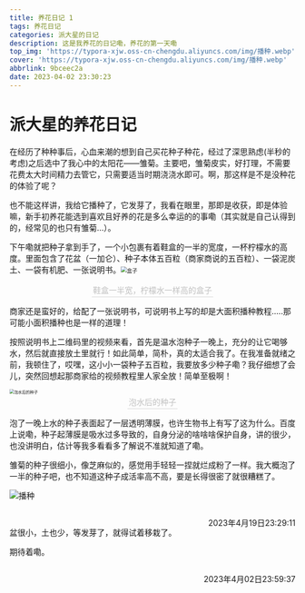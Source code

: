 ```yaml
---
title: 养花日记 1
tags: 养花日记
categories: 派大星的日记
description: 这是我养花的日记嘞，养花的第一天嘞
top_img: 'https://typora-xjw.oss-cn-chengdu.aliyuncs.com/img/播种.webp'
cover: 'https://typora-xjw.oss-cn-chengdu.aliyuncs.com/img/播种.webp'
abbrlink: 9bceec2a
date: 2023-04-02 23:30:23
---
```


# 派大星的养花日记

在经历了种种事后，心血来潮的想到自己买花种子种花，经过了深思熟虑(半秒的考虑)之后选中了我心中的太阳花——雏菊。主要吧，雏菊皮实，好打理，不需要花费太大时间精力去管它，只需要适当时期浇浇水即可。啊，那这样是不是没种花的体验了呢？

也不能这样讲，我给它播种了，它发芽了，我看在眼里，那即是收获，即是体验嘛，新手初养花能选到喜欢且好养的花是多么幸运的的事嘞（其实就是自己认得到的，经常见的也只有雏菊...）。

下午嘞就把种子拿到手了，一个小包裹有着鞋盒的一半的宽度，一杯柠檬水的高度。里面包含了花盆（一加仑）、种子本体五百粒（商家商说的五百粒）、一袋泥炭土、一袋有机肥、一张说明书。<img src="https://typora-xjw.oss-cn-chengdu.aliyuncs.com/img/盒子.webp" alt="盒子" style="zoom: 67%;" />

<center><div style="font-size:14px;color:#C0C0C0;border-bottom: 1px solid #d9d9d9;display: inline-block; padding: 2px;">鞋盒一半宽，柠檬水一样高的盒子</div></center>

商家还是蛮好的，给配了一张说明书，可说明书上写的却是大面积播种教程.....那可能小面积播种也是一样的道理！

按照说明书上二维码里的视频来看，首先是温水泡种子一晚上，充分的让它喝够水，然后就直接放土里就行！如此简单，简朴，真的太适合我了。在我准备就绪之前，我顿住了，哎嘿，这小小一袋种子五百粒，我要放多少种子嘞？我仔细想了会儿，突然回想起那商家给的视频教程里人家全放！简单至极啊！

<img src="https://typora-xjw.oss-cn-chengdu.aliyuncs.com/img/泡水后的种子.webp" alt="泡水后的种子" style="zoom:50%;" />

<center><div style="font-size:14px;color:#C0C0C0;border-bottom: 1px solid #d9d9d9;display: inline-block; padding: 2px;">泡水后的种子</div></center>

泡了一晚上水的种子表面起了一层透明薄膜，也许生物书上有写了这为什么。百度上说嘞，种子起薄膜是吸水过多导致的，自身分泌的啥啥啥保护自身，讲的很少，也没讲明白，估计等我多看看多了解说不准就知道了嘞。

雏菊的种子很细小，像芝麻似的，感觉用手轻轻一捏就烂成粉了一样。我大概泡了一半的种子吧，也不知道这种子成活率高不高，要是长得很密了就很糟糕了。

![播种](https://typora-xjw.oss-cn-chengdu.aliyuncs.com/img/播种.webp)

<p style="float: right">2023年4月19日23:29:11</p><br>

盆很小，土也少，等发芽了，就得试着移栽了。

期待着嘞。

<p style="float: right">2023年4月02日23:59:37</p><br>
